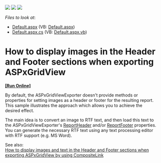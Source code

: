 <!-- default badges list -->
![](https://img.shields.io/endpoint?url=https://codecentral.devexpress.com/api/v1/VersionRange/128539493/13.1.4%2B)
[![](https://img.shields.io/badge/Open_in_DevExpress_Support_Center-FF7200?style=flat-square&logo=DevExpress&logoColor=white)](https://supportcenter.devexpress.com/ticket/details/E1935)
[![](https://img.shields.io/badge/📖_How_to_use_DevExpress_Examples-e9f6fc?style=flat-square)](https://docs.devexpress.com/GeneralInformation/403183)
<!-- default badges end -->
<!-- default file list -->
*Files to look at*:

* [Default.aspx](./CS/Sample/Default.aspx) (VB: [Default.aspx](./VB/Sample/Default.aspx))
* [Default.aspx.cs](./CS/Sample/Default.aspx.cs) (VB: [Default.aspx.vb](./VB/Sample/Default.aspx.vb))
<!-- default file list end -->
# How to display images in the Header and Footer sections when exporting ASPxGridView
<!-- run online -->
**[[Run Online]](https://codecentral.devexpress.com/e1935/)**
<!-- run online end -->


<p>By default, the ASPxGridViewExporter doesn't provide methods or properties for setting images as a header or footer for the resulting report.  This sample illustrates the approach which allows you to achieve the desired effect.</p><p>The main idea is to convert an image to RTF text, and then load this text to the ASPxGridViewExporter's <a href="http://documentation.devexpress.com/#AspNet/DevExpressWebASPxGridViewExportASPxGridViewExporter_ReportHeadertopic"><u>ReportHeader</u></a> and/or <a href="http://documentation.devexpress.com/#AspNet/DevExpressWebASPxGridViewExportASPxGridViewExporter_ReportFootertopic"><u>ReportFooter</u></a> properties. You can generate the necessary RTF text using any text processing editor with RTF support (e.g. MS Word).</p><p>See also:<br />
<a href="https://www.devexpress.com/Support/Center/p/E3184">How to display images and text in the Header and Footer sections when exporting ASPxGridView by using CompositeLink</a></p>

<br/>


